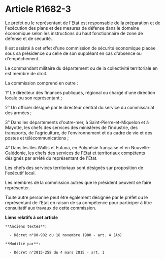 # Article R1682-3

Le préfet ou le représentant de l'Etat est responsable de la préparation et de l'exécution des plans et des mesures de
défense dans le domaine économique selon les instructions du haut fonctionnaire de zone de défense et de sécurité. 

Il est assisté à cet effet d'une commission de sécurité économique placée sous sa présidence ou celle de son suppléant en cas
d'absence ou d'empêchement. 

Le commandant militaire du département ou de la collectivité territoriale en est membre de droit. 

La commission comprend en outre : 

1° Le directeur des finances publiques, régional ou chargé d'une direction locale ou son représentant ; 

2° Un officier désigné par le directeur central du service du commissariat des armées ;

3° Dans les départements d'outre-mer, à Saint-Pierre-et-Miquelon et à Mayotte, les chefs des services des ministères de
l'industrie, des transports, de l'agriculture, de l'environnement et du cadre de vie et des postes et télécommunications ; 

4° Dans les îles Wallis et Futuna, en Polynésie française et en Nouvelle-Calédonie, les chefs des services de l'Etat et
territoriaux compétents désignés par arrêté du représentant de l'Etat. 

Les chefs des services territoriaux sont désignés sur proposition de l'exécutif local. 

Les membres de la commission autres que le président peuvent se faire représenter. 

Toute autre personne peut être également désignée par le préfet ou le représentant de l'Etat en raison de sa compétence pour
participer à titre consultatif aux travaux de cette commission.

**Liens relatifs à cet article**

	**Anciens textes**:

	  - Décret n°80-902 du 18 novembre 1980 - art. 4 (Ab)

	**Modifié par**:

	  - Décret n°2015-258 du 4 mars 2015 - art. 1
